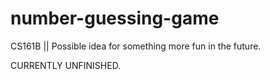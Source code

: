 # number-guessing-game
CS161B || Possible idea for something more fun in the future.

CURRENTLY UNFINISHED.
